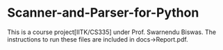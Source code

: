 # Scanner-and-Parser-for-Python
This is a course project[IITK/CS335] under Prof. Swarnendu Biswas.
The instructions to run these files are included in docs->Report.pdf.
